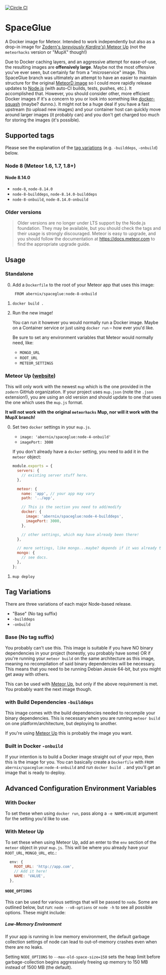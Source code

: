 [![Circle CI](https://circleci.com/gh/abernix/spaceglue/tree/master.svg?style=svg)](https://circleci.com/gh/abernix/spaceglue/tree/master)
# SpaceGlue

A Docker image for Meteor.  Intended to work independently but also as a drop-in image for [Zodern's (_previously Kardira's_) Meteor Up](https://github.com/zodern/meteor-up) (not the `meteorhacks` version or "MupX" though!)

Due to Docker caching layers, and an aggressive attempt for ease-of-use, the resulting images are **offensively large**.  Maybe not the most offensive you've ever seen, but certainly far from a "*micro*service" image.   This SpaceGlue branch was ultimately an attempt to have an easier to maintain structure for the original [MeteorD image](https://github.com/kadirahq/meteord) so I could more rapidly release updates to [Node.js](https://nodejs.org) (with auto-CI builds, tests, pushes, etc.).  It accomplished that.  However, you should consider other, more efficient Docker images if it's a concern to you or look into something like [docker-squash](https://github.com/jwilder/docker-squash) (maybe? dunno.).  It might not be a huge deal if you have a fast upstream (to upload new images) and your container host can quickly move around larger images (it probably can) and you don't get charged too much for storing the images (it's possible).

## Supported tags

Please see the explanation of the [tag variations](#tag-variations) (e.g. `-builddeps`, `-onbuild`) below.

### Node 8 (Meteor 1.6, 1.7, 1.8+)

#### Node 8.14.0

* `node-8`, `node-8.14.0`
* `node-8-builddeps`, `node-8.14.0-builddeps`
* `node-8-onbuild`, `node-8.14.0-onbuild`

### Older versions

> Older versions are no longer under LTS support by the Node.js foundation.  They may be available, but you should check the tags and their usage is strongly discouraged.  Meteor is easy to upgrade, and you should follow the documentation at https://docs.meteor.com to find the appropriate upgrade guide.

## Usage

### Standalone

0. Add a `Dockerfile` to the root of your Meteor app that uses this image:

        FROM abernix/spaceglue:node-8-onbuild

0. `docker build .`

0. Run the new image!

    You can run it however you would normally run a Docker image.  Maybe on a Container service or just using `docker run` – how ever you'd like.

    Be sure to set any environment variables that Meteor would normally need, like:

    * `MONGO_URL`
    * `ROOT_URL`
    * `METEOR_SETTINGS`

### Meteor Up ([website](https://github.com/zodern/meteor-up))

This will only work with the newest `mup` which is the one provided in the `zodern` GitHub organization.  If your project uses `mup.json` (note the `.json` extension!), you are using an old version and should update to one that uses the one which uses the `mup.js` format.

**It will not work with the original `meteorhacks` Mup, nor will it work with the MupX branch!**

0. Set two `docker` settings in your `mup.js`.

    * `image: 'abernix/spaceglue:node-4-onbuild'`
    * `imagePort: 3000`

    If you don't already have a `docker` setting, you need to add it in the `meteor` object:

    ```js
    module.exports = {
      servers: {
        // existing server stuff here.
      },

      meteor: {
        name: 'app', // your app may vary
        path: '../app',

        // This is the section you need to add/modify
        docker: {
          image: 'abernix/spaceglue:node-4-builddeps',
          imagePort: 3000,
        },

        // other settings, which may have already been there!
      },

      // more settings, like mongo...maybe? depends if it was already there!
      mongo: {
        // see docs.
      },
    };
    ```

0. `mup deploy`

## Tag Variations

There are three variations of each major Node-based release.

* "Base" (No tag suffix)
* `-builddeps`
* `-onbuild`

### Base (No tag suffix)
You probably can't use this.  This image is suitable if you have NO binary dependencies in your project (honestly, you probably have some) OR if you're running your `meteor build` on the same architecture as this image, meaning no recompilation of said binary dependencies will be necessary.  This means that you need to be running Debian Jessie 64-bit, but you might get away with others.

This can be used with [Meteor Up](https://github.com/kadirahq/meteor-up), but only if the above requirement is met.  You probably want the next image though.

### with Build Dependencies `-builddeps`
This image comes with the build dependencies needed to recompile your binary dependencies.  This is necessary when you are running `meteor build` on one platform/architecture, but deploying to another.

If you're using [Meteor Up](https://github.com/kadirahq/meteor-up) this is probably the image you want.

### Built in Docker `-onbuild`
If your intention is to build a Docker image straight out of your repo, then this is the image for you.  You can basically create a `Dockerfile` with `FROM abernix/spaceglue:node-4-onbuild` and run `docker build .` and you'll get an image that is ready to deploy.

## Advanced Configuration Environment Variables

### With Docker

To set these when using `docker run`, pass along a `-e NAME=VALUE` argument for the setting you'd like to use.

### With Meteor Up

To set these when using Meteor Up, add an enter to the `env` section of the `meteor` object in your `mup.js`.  This will be where you already have your `ROOT_URL`, `MONGO_URL`, etc.:

```js
  env: {
    ROOT_URL: 'http://app.com',
    // Add it here!
    NAME: 'VALUE',
  },
```

#### `NODE_OPTIONS`

This can be used for various settings that will be passed to `node`.  Some are outlined below, but run: `node --v8-options` or `node -h` to see all possible options.  These might include:

##### Low-Memory Environment

If your app is running in low memory environment, the default garbage collection settings of node can lead to out-of-memory crashes even when there are no leaks.

Setting `NODE_OPTIONS` to `--max-old-space-size=150` sets the heap limit before garbage-collection begins aggressively freeing up memory to 150 MB instead of 1500 MB (the default).


